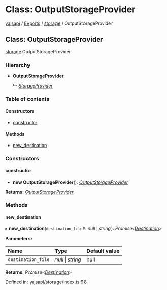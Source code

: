# Class: OutputStorageProvider

[yajsapi](../yajsapi.md) / [Exports](../modules/) / [storage](../modules/storage.md) / OutputStorageProvider

## Class: OutputStorageProvider

[storage](../modules/storage.md).OutputStorageProvider

### Hierarchy

* **OutputStorageProvider**

  ↳ [_StorageProvider_](storage.storageprovider.md)

### Table of contents

#### Constructors

* [constructor](storage.outputstorageprovider.md#constructor)

#### Methods

* [new\_destination](storage.outputstorageprovider.md#new_destination)

### Constructors

#### constructor

+ **new OutputStorageProvider**\(\): [_OutputStorageProvider_](storage.outputstorageprovider.md)

**Returns:** [_OutputStorageProvider_](storage.outputstorageprovider.md)

### Methods

#### new\_destination

▸ **new\_destination**\(`destination_file?`: _null_ \| _string_\): _Promise_&lt;[_Destination_](storage.destination.md)&gt;

**Parameters:**

| Name | Type | Default value |
| :--- | :--- | :--- |
| `destination_file` | _null_ \| _string_ | null |

**Returns:** _Promise_&lt;[_Destination_](storage.destination.md)&gt;

Defined in: [yajsapi/storage/index.ts:98](https://github.com/golemfactory/yajsapi/blob/289a25a/yajsapi/storage/index.ts#L98)

